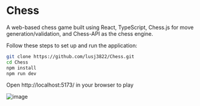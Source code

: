 # Chess

A web-based chess game built using React, TypeScript, Chess.js for move generation/validation, and Chess-API as the chess engine.

Follow these steps to set up and run the application:

   ```bash
   git clone https://github.com/lusj3822/Chess.git
   cd Chess
   npm install
   npm run dev
   ```
Open http://localhost:5173/ in your browser to play

![image](https://github.com/user-attachments/assets/0a20569f-8f00-4821-853a-350c9b10033a)

